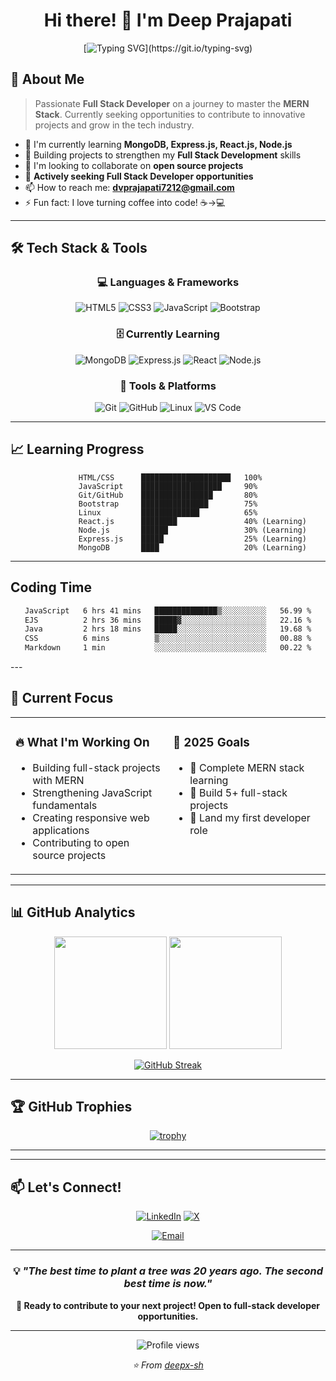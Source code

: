 <div align="center">

# Hi there! 👋 I'm Deep Prajapati
</div>
<div align="center">
  
[![Typing SVG](https://readme-typing-svg.herokuapp.com?font=Fira+Code&size=30&duration=3000&pause=1000&color=9D00FF&center=true&vCenter=true&width=600&lines=Full+Stack+Developer;MERN+Stack+Enthusiast;Always+Learning+New+Things;Open+to+Opportunities!)](https://git.io/typing-svg)

</div>

## 🚀 About Me

> Passionate **Full Stack Developer** on a journey to master the **MERN Stack**. Currently seeking opportunities to contribute to innovative projects and grow in the tech industry.

- 🔭 I'm currently learning **MongoDB, Express.js, React.js, Node.js**
- 🌱 Building projects to strengthen my **Full Stack Development** skills
- 👯 I'm looking to collaborate on **open source projects**
- 💼 **Actively seeking Full Stack Developer opportunities**
- 📫 How to reach me: **dvprajapati7212@gmail.com**
- ⚡ Fun fact: I love turning coffee into code! ☕→💻

---

## 🛠️ Tech Stack & Tools

<div align="center">

### 💻 Languages & Frameworks
![HTML5](https://img.shields.io/badge/HTML5-E34F26?style=for-the-badge&logo=html5&logoColor=white)
![CSS3](https://img.shields.io/badge/CSS3-1572B6?style=for-the-badge&logo=css3&logoColor=white)
![JavaScript](https://img.shields.io/badge/JavaScript-F7DF1E?style=for-the-badge&logo=javascript&logoColor=black)
![Bootstrap](https://img.shields.io/badge/Bootstrap-563D7C?style=for-the-badge&logo=bootstrap&logoColor=white)

### 🗄️ Currently Learning
![MongoDB](https://img.shields.io/badge/MongoDB-4EA94B?style=for-the-badge&logo=mongodb&logoColor=white)
![Express.js](https://img.shields.io/badge/Express.js-404D59?style=for-the-badge)
![React](https://img.shields.io/badge/React-20232A?style=for-the-badge&logo=react&logoColor=61DAFB)
![Node.js](https://img.shields.io/badge/Node.js-43853D?style=for-the-badge&logo=node.js&logoColor=white)

### 🔧 Tools & Platforms
![Git](https://img.shields.io/badge/Git-F05032?style=for-the-badge&logo=git&logoColor=white)
![GitHub](https://img.shields.io/badge/GitHub-100000?style=for-the-badge&logo=github&logoColor=white)
![Linux](https://img.shields.io/badge/Linux-FCC624?style=for-the-badge&logo=linux&logoColor=black)
![VS Code](https://img.shields.io/badge/Visual_Studio_Code-0078D4?style=for-the-badge&logo=visual%20studio%20code&logoColor=white)

</div>

---

## 📈 Learning Progress

<div align="center">

```text
 HTML/CSS      ████████████████████   100%
JavaScript    ██████████████████     90%
Git/GitHub    ████████████████       80%
Bootstrap     ███████████████        75%
Linux         █████████████          65%
           React.js      ████████               40% (Learning)
           Node.js       ██████                 30% (Learning)
           Express.js    █████                  25% (Learning)
           MongoDB       ████                   20% (Learning)
```

</div>

---
## Coding Time
<div align="center">
<!--START_SECTION:waka-->

```txt
JavaScript   6 hrs 41 mins   ██████████████▒░░░░░░░░░░   56.99 %
EJS          2 hrs 36 mins   █████▓░░░░░░░░░░░░░░░░░░░   22.16 %
Java         2 hrs 18 mins   █████░░░░░░░░░░░░░░░░░░░░   19.68 %
CSS          6 mins          ▒░░░░░░░░░░░░░░░░░░░░░░░░   00.88 %
Markdown     1 min           ░░░░░░░░░░░░░░░░░░░░░░░░░   00.22 %
```

<!--END_SECTION:waka-->
</div>
---

## 🎯 Current Focus

<div align="center">
  
<table>
<tr>
<td width="50%" valign="top">

### 🔥 What I'm Working On
- Building full-stack projects with MERN
- Strengthening JavaScript fundamentals
- Creating responsive web applications
- Contributing to open source projects

</td>
<td width="50%" valign="top">

### 🎯 2025 Goals
- 🔄 Complete MERN stack learning
- 🔄 Build 5+ full-stack projects
- 🎯 Land my first developer role

</td>
</tr>
</table>

</div>

---

## 📊 GitHub Analytics

<div align="center">
  
<img height="180em" src="https://github-readme-stats.vercel.app/api?username=deepx-sh&show_icons=true&theme=tokyonight&include_all_commits=true&count_private=true"/>
<img height="180em" src="https://github-readme-stats.vercel.app/api/top-langs/?username=deepx-sh&layout=compact&langs_count=7&theme=tokyonight"/>

</div>

<div align="center">
  
[![GitHub Streak](https://streak-stats.demolab.com/?user=deepx-sh&theme=tokyonight)](https://git.io/streak-stats)

</div>

---

## 🏆 GitHub Trophies

<div align="center">
  
[![trophy](https://github-profile-trophy.vercel.app/?username=deepx-sh&theme=tokyonight&row=1&column=6)](https://github.com/ryo-ma/github-profile-trophy)

</div>

---

<!-- ## 🌟 Featured Projects

<div align="center">

[![ReadMe Card](https://github-readme-stats.vercel.app/api/pin/?username=yourusername&repo=project1&theme=tokyonight)](https://github.com/yourusername/project1)
[![ReadMe Card](https://github-readme-stats.vercel.app/api/pin/?username=yourusername&repo=project2&theme=tokyonight)](https://github.com/yourusername/project2)

</div> -->

---

## 📫 Let's Connect!

<div align="center">

[![LinkedIn](https://img.shields.io/badge/LinkedIn-0077B5?style=for-the-badge&logo=linkedin&logoColor=white)](https://linkedin.com/in/deep-prajapati-63b6491b6)
[![X](https://img.shields.io/badge/X-1DA1F2?style=for-the-badge&logo=x&logoColor=black)](https://x.com/deepx_sh)
<!-- [![Portfolio](https://img.shields.io/badge/Portfolio-000000?style=for-the-badge&logo=notion&logoColor=white)](https://yourportfolio.com) -->
[![Email](https://img.shields.io/badge/Email-D14836?style=for-the-badge&logo=gmail&logoColor=white)](mailto:dvprajapati7212@gmail.com)

</div>

---

<div align="center">
  
### 💡 *"The best time to plant a tree was 20 years ago. The second best time is now."*

**🚀 Ready to contribute to your next project! Open to full-stack developer opportunities.**

---

<img src="https://komarev.com/ghpvc/?username=deepx-sh&color=blueviolet&style=flat-square&label=Profile+Views" alt="Profile views" />

*⭐️ From [deepx-sh](https://github.com/deepx-sh)*

</div>

